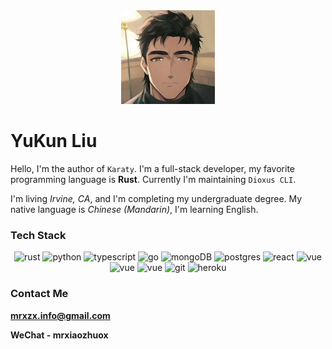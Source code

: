 <div class="m-2" align="center"><img class="rounded-lg" src="/assets/images/avatar.jpeg" /></div>

# YuKun Liu

Hello, I'm the author of `Karaty`. I'm a full-stack developer, my favorite programming language is **Rust**.
Currently I'm maintaining `Dioxus CLI`.

I'm living *Irvine, CA*, and I'm completing my undergraduate degree. My native language is *Chinese (Mandarin)*, I'm learning English.

### Tech Stack

<div align="center" class="not-prose flex justify-center flex-row flex-wrap gap-2">
      <img src="https://img.shields.io/badge/Rust-5F4321?style=for-the-badge&logo=rust&logoColor=white" class="m-0" alt="rust"/>
      <img src="https://img.shields.io/badge/Python-FFD43B?style=for-the-badge&logo=python&logoColor=blue" class="m-0" alt="python"/>
      <img src="https://img.shields.io/badge/TypeScript-007ACC?style=for-the-badge&logo=typescript&logoColor=white" class="m-0" alt="typescript"/>
      <img src="https://img.shields.io/badge/Go-108B96?style=for-the-badge&logo=go&logoColor=DFF9FB" class="m-0" alt="go"/>
      <img src="https://img.shields.io/badge/MongoDB-4EA94B?style=for-the-badge&logo=mongodb&logoColor=white" class="m-0" alt="mongoDB"/>
      <img src="https://img.shields.io/badge/PostgreSQL-316192?style=for-the-badge&logo=postgresql&logoColor=white" class="m-0" alt="postgres"/>
      <img src="https://img.shields.io/badge/React-20232A?style=for-the-badge&logo=react&logoColor=61DAFB" class="m-0" alt="react"/>
      <img src="https://img.shields.io/badge/Vue-35495E?style=for-the-badge&logo=vue.js&logoColor=4FC08D" class="m-0" alt="vue"/>
      <img src="https://img.shields.io/badge/Tailwind-F5F1FA?style=for-the-badge&logo=tailwindcss&logoColor=38BDF9" class="m-0" alt="vue"/>
      <img src="https://img.shields.io/badge/Deno-000000?style=for-the-badge&logo=deno&logoColor=white" class="m-0" alt="vue"/>
      <img src="https://img.shields.io/badge/GIT-E44C30?style=for-the-badge&logo=git&logoColor=white" class="m-0" alt="git"/>
      <img src="https://img.shields.io/badge/Heroku-430098?style=for-the-badge&logo=heroku&logoColor=white" class="m-0" alt="heroku"/>
</div>

### Contact Me

[**mrxzx.info@gmail.com**](mailto:mrxzx.info@gmail.com)

**WeChat - mrxiaozhuox**
